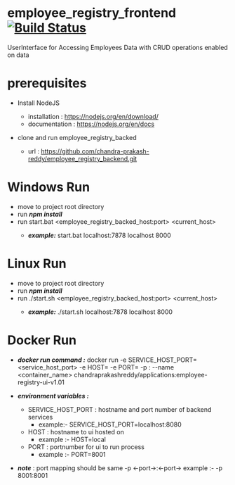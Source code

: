 # employee_registry_frontend [![Build Status](https://dev.azure.com/chandra-prakash-reddy/EmployeeRegistry/_apis/build/status/chandra-prakash-reddy.employee_registry_frontend?branchName=master)](https://dev.azure.com/chandra-prakash-reddy/EmployeeRegistry/_build/latest?definitionId=2&branchName=master)
UserInterface for Accessing  Employees Data with CRUD operations enabled on data

# prerequisites # 
   * Install NodeJS
      * installation  : https://nodejs.org/en/download/
      * documentation : https://nodejs.org/en/docs
       
   * clone and run employee_registry_backed
       * url          : https://github.com/chandra-prakash-reddy/employee_registry_backend.git
 



# Windows Run #
   * move to project root directory
   * run ***npm install***
   * run start.bat <employee_registry_backed_host:port> <current_host> <port>
      * ***example:*** start.bat localhost:7878 localhost 8000


# Linux Run #
   * move to project root directory
   * run ***npm install***
   * run ./start.sh <employee_registry_backed_host:port> <current_host> <port>
      * ***example:*** ./start.sh localhost:7878 localhost 8000
  
  
 # Docker Run #
   * ***docker run command :***
       docker run -e SERVICE_HOST_PORT=<service_host_port> -e HOST=<host> -e PORT=<port> -p <port>:<port> --name <container_name> chandraprakashreddy/applications:employee-registry-ui-v1.01 
  
   * ***environment variables :***
      * SERVICE_HOST_PORT : hostname and port number of backend services
        * example:- SERVICE_HOST_PORT=localhost:8080
      * HOST : hostname to ui hosted on 
        * example :- HOST=local
      * PORT :  portnumber for ui to run process
        * example :- PORT=8001 
   * ***note*** : port mapping should be same -p <-port->:<-port->  example :- -p 8001:8001 
